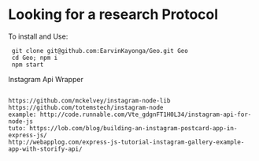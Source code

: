 
# Looking for a research Protocol

To install and Use:

```
 git clone git@github.com:EarvinKayonga/Geo.git Geo
 cd Geo; npm i
 npm start
```


Instagram Api Wrapper
```

https://github.com/mckelvey/instagram-node-lib
https://github.com/totemstech/instagram-node
example: http://code.runnable.com/Vte_gdgnFT1H0L34/instagram-api-for-node-js
tuto: https://lob.com/blog/building-an-instagram-postcard-app-in-express-js/
http://webapplog.com/express-js-tutorial-instagram-gallery-example-app-with-storify-api/


```
